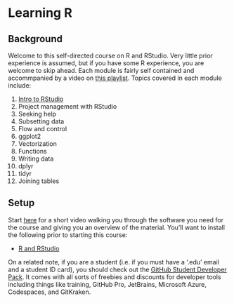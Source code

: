 Learning R
================

## Background

Welcome to this self-directed course on R and RStudio. Very little prior experience is assumed, but if you have some R experience, you are welcome to skip ahead. Each module is fairly self contained and accommpanied by a video on [this playlist](https://www.youtube.com/watch?v=lWElqN7eTK4&list=PL_A3YyKeSJx95wn_ls_XJEr34Y8_fwczh). Topics covered in each module include:

1. [Intro to RStudio](https://youtu.be/_98f-UMBMz4)
2. Project management with RStudio
3. Seeking help
4. Subsetting data
5. Flow and control
6. ggplot2
7. Vectorization
8. Functions
9. Writing data
10. dplyr
11. tidyr
12. Joining tables

## Setup

Start [here](https://youtu.be/lWElqN7eTK4) for a short video walking you through the software you need for the course and giving you an overview of the material. You’ll want to install the following prior to starting this course:

- [R and RStudio](https://posit.co/download/rstudio-desktop/)

On a related note, if you are a student (i.e. if you must have a ‘.edu’
email and a student ID card), you should check out the [GitHub Student
Developer Pack](https://education.github.com/pack). It comes with all
sorts of freebies and discounts for developer tools including things
like training, GitHub Pro, JetBrains, Microsoft Azure, Codespaces, and
GitKraken.
